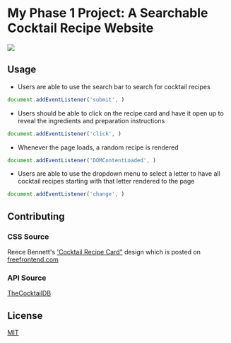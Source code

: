 # My Phase 1 Project: A Searchable Cocktail Recipe Website  

![](https://github.com/an0289/my-phase-1-project/blob/main/website%20gif.gif)

## Usage

- Users are able to use the search bar to search for cocktail recipes
```javascript
document.addEventListener('submit', )
```
- Users should be able to click on the recipe card and have it open up to reveal the ingredients and preparation instructions
```javascript
document.addEventListener('click', )
```
- Whenever the page loads, a random recipe is rendered
```javascript
document.addEventListener('DOMContentLoaded', )
```
- Users are able to use the dropdown menu to select a letter to have all cocktail recipes starting with that letter rendered to the page
```javascript
document.addEventListener('change', )
```

## Contributing
### CSS Source 
Reece Bennett's ['Cocktail Recipe Card"](https://codepen.io/reece-bennett/pen/bqmaWy) design which is posted on [freefrontend.com](https://freefrontend.com/css-recipe-cards/)
### API Source
[TheCocktailDB](https://www.thecocktaildb.com/api.php) 

## License
[MIT](https://choosealicense.com/licenses/mit/)
